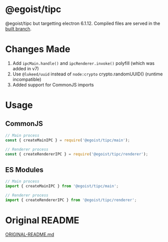 # @egoist/tipc

@egoist/tipc but targetting electron 6.1.12. Compiled files are served in the [built branch](https://github.com/toommyliu/tipc/tree/built).

# Changes Made
1. Add `ipcMain.handle()` and `ipcRenderer.invoke()` polyfill (which was added in v7)
2. Use `@lukeed/uuid` instead of `node:crypto` crypto.randomUUID() (runtime incompatible)
3. Added support for CommonJS imports

# Usage

## CommonJS

```js
// Main process
const { createMainIPC } = require('@egoist/tipc/main');

// Renderer process
const { createRendererIPC } = require('@egoist/tipc/renderer');
```

## ES Modules

```js
// Main process
import { createMainIPC } from '@egoist/tipc/main';

// Renderer process
import { createRendererIPC } from '@egoist/tipc/renderer';
```

# Original README
[ORIGINAL-README.md](ORIGINAL-README.md)
